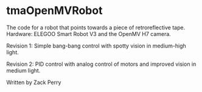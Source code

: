 # tmaOpenMVRobot
The code for a robot that points towards a piece of retroreflective tape. 
Hardware: ELEGOO Smart Robot V3 and the OpenMV H7 camera. 

Revision 1: Simple bang-bang control with spotty vision in medium-high light.

Revision 2: PID control with analog control of motors and improved vision in medium light.

Written by Zack Perry

